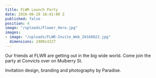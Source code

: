 ```yaml
---
title: FLWR Launch Party
date: 2016-06-28 16:41:00 Z
published: false
position: 4
image: "/uploads/Flower_Hero.jpg"
images:
- image: "/uploads/FLWR-Invite_Web_20160822.jpg"
  dimensions: 2400x3227
---
```


Our friends at FLWR are getting out in the big wide world. Come join the party at Convicts over on Mulberry St. 

Invitation design, branding and photography by Paradise.  